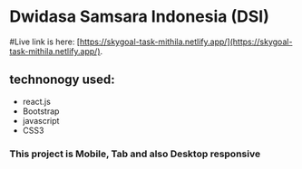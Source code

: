 # Dwidasa Samsara Indonesia (DSI)

#Live link is here: [https://skygoal-task-mithila.netlify.app/](https://skygoal-task-mithila.netlify.app/).

## technonogy used:
* react.js
* Bootstrap
* javascript
* CSS3

### This project is Mobile, Tab and also Desktop responsive  
